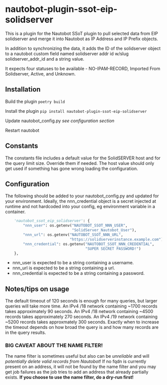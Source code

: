 # nautobot-plugin-ssot-eip-solidserver

This is a plugin for the Nautobot SSoT plugin to pull selected data from EIP solidserver and merge it into Nautobot as IP Address and IP Prefix objects.

In addition to synchronizing the data, it adds the ID of the solidserver object to a nautobot custom field named solidserver addr id w/slug solidserver_addr_id and a string value.

It expects four statuses to be available - NO-IPAM-RECORD, Imported From Solidserver, Active, and Unknown.

## Installation

Build the plugin
    ```poetry build```

Install the plugin
    ```pip install nautobot-plugin-ssot-eip-solidserver```

Update nautobot_config.py
    *see configuration section*

Restart nautobot

## Constants

The constants file includes a default value for the SolidSERVER host and for the query limit size.  Override them if needed.  The host value should only get used if something has gone wrong loading the configuration.

## Configuration

The following should be added to your nautobot_config.py and updated for your environment.  Ideally, the nnn_credential object is a secret injected at runtime and not hardcoded into your config, eg environment variable in a container.

``` python
    'nautobot_ssot_eip_solidserver': {
        "nnn_user": os.getenv("NAUTOBOT_SSOT_NNN_USER",
                              "SolidServer_Nautobot_User"),
        "nnn_url": os.getenv("NAUTOBOT_SSOT_NNN_URL",
                             "https://solidserverinstance.example.com"),
        "nnn_credential": os.getenv("NAUTOBOT_SSOT_NNN_CREDENTIAL",
                                    "SUPER SECRET PASSWORD!")
    },
```

- nnn_user is expected to be a string containing a username.
- nnn_url is expected to be a string containing a url.
- nnn_credential is expected to be a string containing a password.

## Notes/tips on usage

The default timeout of 120 seconds is enough for many queries, but larger queries will take more time.  An IPv4 /18 network containing ~1700 records takes approximately 90 seconds.  An IPv4 /18 network containing ~4500 records takes approximately 270 seconds.  An IPv4 /19 network containing ~5200 records takes approxmately 300 seconds.  Exactly when to increase the timeout depends on how broad the query is and how many records are in the query results.

### BIG CAVEAT ABOUT THE NAME FILTER!

The name filter is sometimes useful but also can be _unreliable_ and will _potentially delete valid records from Nautobot_! If no fqdn is currently present on an address, it will not be found by the name filter and you may get job failures as the job tries to add an address that already partially exists.  **If you choose to use the name filter, do a dry-run first!**
